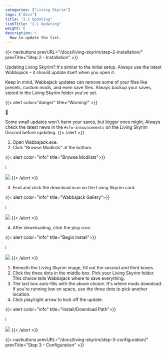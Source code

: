 ```yaml
---
categories: ["Living Skyrim"]
tags: ["docs"] 
title: "2.1 Updating"
linkTitle: "2.1 Updating"
weight: 6
description: >
  How to update the list.
---
```


{{< navbuttons prevURL="/docs/living-skyrim/step-2-installation/" prevTitle="Step 2 - Installation" >}}

Updating Living Skyrim? It's similar to the initial setup. Always use the latest Wabbajack – it should update itself when you open it.

Keep in mind, Wabbajack updates can remove some of your files like presets, custom mods, and even save files. Always backup your saves, stored in the Living Skyrim folder you've set.

{{< alert color="danger" title="Warning!" >}}
<div class="alert-icon">🛑</div>

Some small updates won't harm your saves, but bigger ones might. Always check the latest news in the `#sfw-announcements` on the Living Skyrim Discord before updating.
{{< /alert >}}

1. Open Wabbajack.exe.
2. Click "Browse Modlists" at the bottom.

{{< alert color="info" title="Browse Modlists">}}
<div class="alert-icon">ℹ️</div>

![](https://i.imgur.com/lY0vh3P.png)
{{< /alert >}}

3. Find and click the download icon on the Living Skyrim card.

{{< alert color="info" title="Wabbajack Gallery">}}
<div class="alert-icon">ℹ️</div>

![](https://i.imgur.com/tkFNyGI.png)
{{< /alert >}}

4. After downloading, click the play icon.

{{< alert color="info" title="Begin Install">}}
<div class="alert-icon">ℹ️</div>

![](https://i.imgur.com/8cXvQ3v.png)
{{< /alert >}}

1. Beneath the Living Skyrim image, fill out the second and third boxes.
2. Click the three dots in the middle box. Pick your Living Skyrim folder. This choice tells Wabbajack where to save everything.
3. The last box auto-fills with the above choice. It's where mods download. If you're running low on space, use the three dots to pick another location.
4. Click play/right arrow to kick off the update.

{{< alert color="info" title="Install/Download Path">}}
<div class="alert-icon">ℹ️</div>

![](https://i.imgur.com/gwW0jF1.png)
{{< /alert >}}

{{< navbuttons prevURL="/docs/living-skyrim/step-3-configuration/" prevTitle="Step 3 - Configuration" >}}